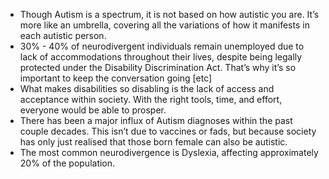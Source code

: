 - Though Autism is a spectrum, it is not based on how autistic you are. It’s more like an umbrella, covering all the variations of how it manifests in each autistic person.
- 30% - 40% of neurodivergent individuals remain unemployed due to lack of accommodations throughout their lives, despite being legally protected under the Disability Discrimination Act. That’s why it’s so important to keep the conversation going [etc]
- What makes disabilities so disabling is the lack of access and acceptance within society. With the right tools, time, and effort, everyone would be able to prosper.
- There has been a major influx of Autism diagnoses within the past couple decades. This isn’t due to vaccines or fads, but because society has only just realised that those born female can also be autistic.
- The most common neurodivergence is Dyslexia, affecting approximately 20% of the population.
    
